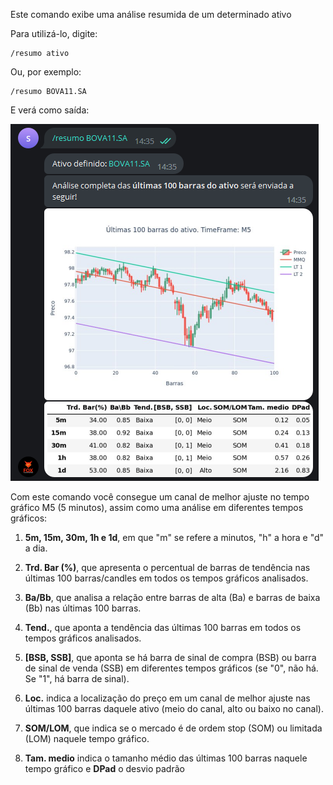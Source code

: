 Este comando exibe uma análise resumida de um determinado 
ativo

Para utilizá-lo, digite: 

```console
/resumo ativo
```

Ou, por exemplo: 

```console
/resumo BOVA11.SA
```

E verá como saída: 

![](/img/resumo.png)

Com este comando você consegue um canal de 
melhor ajuste no tempo gráfico M5 (5 minutos), assim como uma análise
em diferentes tempos gráficos:

1. **5m, 15m, 30m, 1h e 1d**, em que "m" se refere a minutos, 
"h" a hora e "d" a dia.

2. **Trd. Bar (%)**, que apresenta o percentual de barras de tendência
nas últimas 100 barras/candles em todos os tempos gráficos analisados.

3. **Ba/Bb**, que analisa a relação entre barras de alta (Ba)
e barras de baixa (Bb) nas últimas 100 barras.

4. **Tend.**, que aponta a tendência das últimas 100 barras 
em todos os tempos gráficos analisados.

5. **[BSB, SSB]**, que aponta se há barra de sinal de compra (BSB)
ou barra de sinal de venda (SSB) em diferentes tempos gráficos 
(se "0", não há. Se "1", há barra de sinal).

6. **Loc.** indica a localização do preço em um canal de melhor ajuste nas últimas 
100 barras daquele ativo (meio do canal, alto ou baixo no canal).
   
7. **SOM/LOM**, que indica se o mercado é de ordem stop (SOM) ou limitada (LOM) 
naquele tempo gráfico. 

8. **Tam. medio** indica o tamanho médio das últimas 100 barras naquele tempo 
gráfico e **DPad** o desvio padrão 